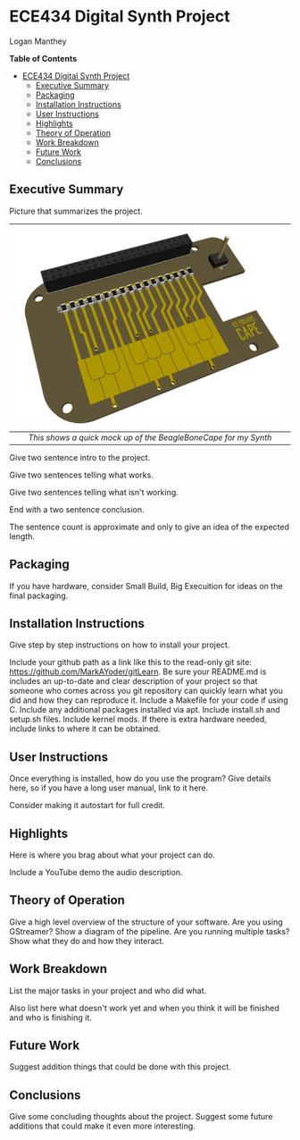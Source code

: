 # ECE434 Digital Synth Project
Logan Manthey


<!-- markdown-toc start - Don't edit this section. Run M-x markdown-toc-refresh-toc -->
**Table of Contents**

- [ECE434 Digital Synth Project](#ece434-digital-synth-project)
    - [Executive Summary](#executive-summary)
    - [Packaging](#packaging)
    - [Installation Instructions](#installation-instructions)
    - [User Instructions](#user-instructions)
    - [Highlights](#highlights)
    - [Theory of Operation](#theory-of-operation)
    - [Work Breakdown](#work-breakdown)
    - [Future Work](#future-work)
    - [Conclusions](#conclusions)

<!-- markdown-toc end -->



## Executive Summary
Picture that summarizes the project.

| ![PCBRender](RenderV2.png) | 
|:--:| 
| *This shows a quick mock up of the BeagleBoneCape for my Synth* |


Give two sentence intro to the project.

Give two sentences telling what works.

Give two sentences telling what isn't working.

End with a two sentence conclusion.

The sentence count is approximate and only to give an idea of the expected length.

## Packaging
If you have hardware, consider Small Build, Big Execuition for ideas on the final packaging.

## Installation Instructions
Give step by step instructions on how to install your project.

Include your github path as a link like this to the read-only git site: https://github.com/MarkAYoder/gitLearn.
Be sure your README.md is includes an up-to-date and clear description of your project so that someone who comes across you git repository can quickly learn what you did and how they can reproduce it.
Include a Makefile for your code if using C.
Include any additional packages installed via apt. Include install.sh and setup.sh files.
Include kernel mods.
If there is extra hardware needed, include links to where it can be obtained.

## User Instructions
Once everything is installed, how do you use the program? Give details here, so if you have a long user manual, link to it here.

Consider making it autostart for full credit.

## Highlights
Here is where you brag about what your project can do.

Include a YouTube demo the audio description.

## Theory of Operation
Give a high level overview of the structure of your software. Are you using GStreamer? Show a diagram of the pipeline. Are you running multiple tasks? Show what they do and how they interact.

## Work Breakdown
List the major tasks in your project and who did what.

Also list here what doesn't work yet and when you think it will be finished and who is finishing it.

## Future Work
Suggest addition things that could be done with this project.

## Conclusions
Give some concluding thoughts about the project. Suggest some future additions that could make it even more interesting.
